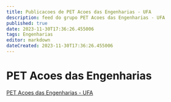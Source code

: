 ```yaml
---
title: Publicacoes de PET Acoes das Engenharias - UFA
description: feed do grupo PET Acoes das Engenharias - UFA
published: true
date: 2023-11-30T17:36:26.455006
tags: Engenharias
editor: markdown
dateCreated: 2023-11-30T17:36:26.455006
---
```


# PET Acoes das Engenharias
[PET Acoes das Engenharias - UFA](/grupo/13PETAcoesdasEngenhariasUFA.md)
